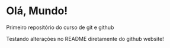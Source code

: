 # Olá, Mundo!
 Primeiro repositório do curso de git e github

Testando alterações no README diretamente do github website!
